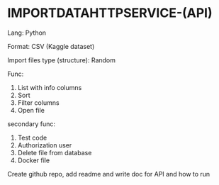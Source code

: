 # IMPORTDATAHTTPSERVICE-(API)

Lang: Python

Format: CSV (Kaggle dataset)

Import files type (structure): Random

Func:
  1. List with info columns
  2. Sort
  3. Filter columns
  4. Open file

secondary func:
  1. Test code
  2. Authorization user
  3. Delete file from database
  4. Docker file

Create github repo, add readme and write doc for API and how to run
